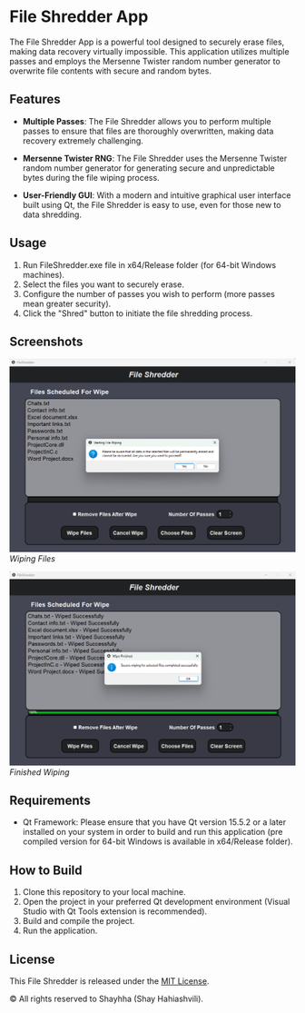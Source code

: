# File Shredder App

The File Shredder App is a powerful tool designed to securely erase files, making data recovery virtually impossible. This application utilizes multiple passes and employs the Mersenne Twister random number generator to overwrite file contents with secure and random bytes.

## Features

- **Multiple Passes**: The File Shredder allows you to perform multiple passes to ensure that files are thoroughly overwritten, making data recovery extremely challenging.

- **Mersenne Twister RNG**: The File Shredder uses the Mersenne Twister random number generator for generating secure and unpredictable bytes during the file wiping process.

- **User-Friendly GUI**: With a modern and intuitive graphical user interface built using Qt, the File Shredder is easy to use, even for those new to data shredding.

## Usage

1. Run FileShredder.exe file in x64/Release folder (for 64-bit Windows machines).
2. Select the files you want to securely erase.
3. Configure the number of passes you wish to perform (more passes mean greater security).
4. Click the "Shred" button to initiate the file shredding process.

## Screenshots

![Screenshot 1](FileShredder/images/fileShredderScreetshot1.png)
*Wiping Files*

![Screenshot 2](FileShredder/images/fileShredderScreetshot2.png)
*Finished Wiping*

## Requirements

- Qt Framework: Please ensure that you have Qt version 15.5.2 or a later installed on your system in order to build and run this application (pre compiled version for 64-bit Windows is available in x64/Release folder).

## How to Build

1. Clone this repository to your local machine.
2. Open the project in your preferred Qt development environment (Visual Studio with Qt Tools extension is recommended).
3. Build and compile the project.
4. Run the application.

## License

This File Shredder is released under the [MIT License](LICENSE).

© All rights reserved to Shayhha (Shay Hahiashvili).

